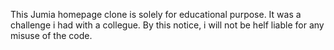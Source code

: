 This Jumia homepage clone is solely for educational purpose. It was a challenge i had with a collegue. By this notice, i will not be helf liable for any misuse of the code.

